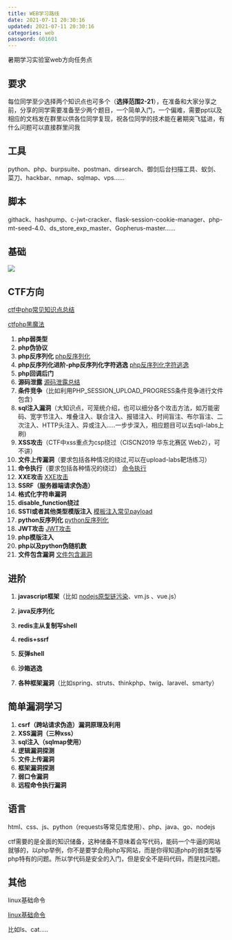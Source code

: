 ```yaml
---
title: WEB学习路线
date: 2021-07-11 20:30:16
updated: 2021-07-11 20:30:16
categories: web
password: 601601
---
```


暑期学习实验室web方向任务点<!--more-->

## 要求

每位同学至少选择两个知识点也可多个（**选择范围2-21**），在准备和大家分享之前，分享的同学需要准备至少两个题目，一个简单入门，一个偏难，需要ppt以及相应的文档发在群里以供各位同学复现，祝各位同学的技术能在暑期突飞猛进，有什么问题可以直接群里问我

## 工具

python、php、burpsuite、postman、dirsearch、御剑后台扫描工具、蚁剑、菜刀、hackbar、nmap、sqlmap、vps......



## 脚本

githack、hashpump、c-jwt-cracker、flask-session-cookie-manager、php-mt-seed-4.0、ds_store_exp_master、Gopherus-master......

## 基础

![](http://img.npfs06.top/20210711193443.png?imageView2/0/q/75|watermark/2/text/bnBmczA2LnRvcA==/font/5b6u6L2v6ZuF6buR/fontsize/340/fill/IzAwMDAwMA==/dissolve/62/gravity/SouthEast/dx/10/dy/10)

## CTF方向

<a href="https://npfs06.top/2020/07/20/ctf中php常见知识点总结/" target="_blank">ctf中php常见知识点总结</a>

<a href="https://npfs06.top/2020/04/08/php%E9%BB%91%E9%AD%94%E6%B3%95/" target="_blank">ctfphp黑魔法</a>

1. **php弱类型** 
2. **php伪协议**
3. **php反序列化** <a href="https://npfs06.top/2020/04/24/php%E5%8F%8D%E5%BA%8F%E5%88%97%E5%8C%96/" target="_blank">php反序列化</a>
4. **php反序列化进阶-php反序列化字符逃逸**  <a href="https://npfs06.top/2020/07/19/php%E5%8F%8D%E5%BA%8F%E5%88%97%E5%8C%96%E5%AD%97%E7%AC%A6%E4%B8%B2%E9%80%83%E9%80%B8/" target="_blank">php反序列化字符逃逸</a>
5. **php回调后门**
6. **源码泄露**  <a href="https://npfs06.top/2020/04/21/web%E6%BA%90%E7%A0%81%E6%B3%84%E9%9C%B2/" target="源码泄露">源码泄露总结</a>
7. **条件竞争**（比如利用PHP_SESSION_UPLOAD_PROGRESS条件竞争进行文件包含）
8. **sql注入漏洞**（大知识点，可笼统介绍，也可以细分各个攻击方法，如万能密码、宽字节注入、堆叠注入、联合注入、报错注入、时间盲注、布尔盲注、二次注入、HTTP头注入、异或注入.....一步步深入，相应题目可以去sqli-labs上刷)
9. **XSS攻击**（CTF中xss重点为csp绕过（CISCN2019 华东北赛区 Web2），可不讲）
10. **文件上传漏洞**（要求包括各种情况的绕过,可以在upload-labs靶场练习）
11. **命令执行**（要求包括各种情况的绕过）  <a href="https://npfs06.top/2021/02/26/%E5%91%BD%E4%BB%A4%E6%89%A7%E8%A1%8C%E7%BB%95%E8%BF%87%E5%B0%8F%E6%8A%80%E5%B7%A7/" target="_blank">命令执行</a>
12. **XXE攻击**  <a href="https://npfs06.top/2020/05/05/XXE%E6%B3%A8%E5%85%A5%E6%94%BB%E5%87%BB/" target="_blank">XXE攻击</a>
13. **SSRF（服务器端请求伪造）**
14. **格式化字符串漏洞**
15. **disable_function绕过**
16. **SSTI或者其他类型模版注入**  <a href="https://npfs06.top/2020/04/23/%E6%A8%A1%E6%9D%BF%E6%B3%A8%E5%85%A5%E5%B8%B8%E8%A7%81payload/" target="_blank">模板注入常见payload</a>
17. **python反序列化** <a href="https://npfs06.top/2021/04/29/python%E5%8F%8D%E5%BA%8F%E5%88%97%E5%8C%96%E6%BC%8F%E6%B4%9E/" target="_blank">python反序列化</a>
18. **JWT攻击**  <a href="https://npfs06.top/2020/07/27/jwt%E6%94%BB%E5%87%BB/" target="_blank">JWT攻击</a>
19. **php模版注入**
20. **php以及python伪随机数**
21. **文件包含漏洞**  <a href="https://npfs06.top/2020/04/09/%E5%B8%B8%E8%80%83%E6%96%87%E4%BB%B6%E5%8C%85%E5%90%AB%E6%BC%8F%E6%B4%9E/" target="_blank">文件包含漏洞</a>



## 进阶

1. **javascript框架**（比如  <a href="https://npfs06.top/2020/12/29/Nodejs%E5%8E%9F%E5%9E%8B%E9%93%BE%E6%B1%A1%E6%9F%93/" target="_blank">nodejs原型链污染</a>、vm.js 、vue.js）

2. **java反序列化**

3. **redis主从复制写shell**

4. **redis+ssrf**

5. **反弹shell**

6. **沙箱逃逸**

7. **各种框架漏洞**（比如spring、struts、thinkphp、twig、laravel、smarty）

   

   

## 简单漏洞学习

1. **csrf（跨站请求伪造）漏洞原理及利用**
2. **XSS漏洞（三种xss）**
3. **sql注入（sqlmap使用）**
4. **逻辑漏洞探测**
5. **文件上传漏洞**
6. **框架漏洞探测**
7. **弱口令漏洞**
8. **远程命令执行漏洞**



## 语言

html、css、js、python（requests等常见库使用）、php、java、go、nodejs



ctf需要的是全面的知识储备，这种储备不意味着会写代码，能码一个牛逼的网站就够的，以php举例，你不是要学会用php写网站，而是你得知道php的弱类型等php特有的问题。所以学代码是安全的入门，但是安全不是码代码，而是找问题。



## 其他

linux基础命令

<a href="https://npfs06.top/2020/04/23/linux%E6%96%87%E4%BB%B6%E5%92%8C%E7%9B%AE%E5%BD%95%E5%B8%B8%E7%94%A8%E5%91%BD%E4%BB%A4/" target="_blank">linux基础命令</a> 

比如ls、cat.....

